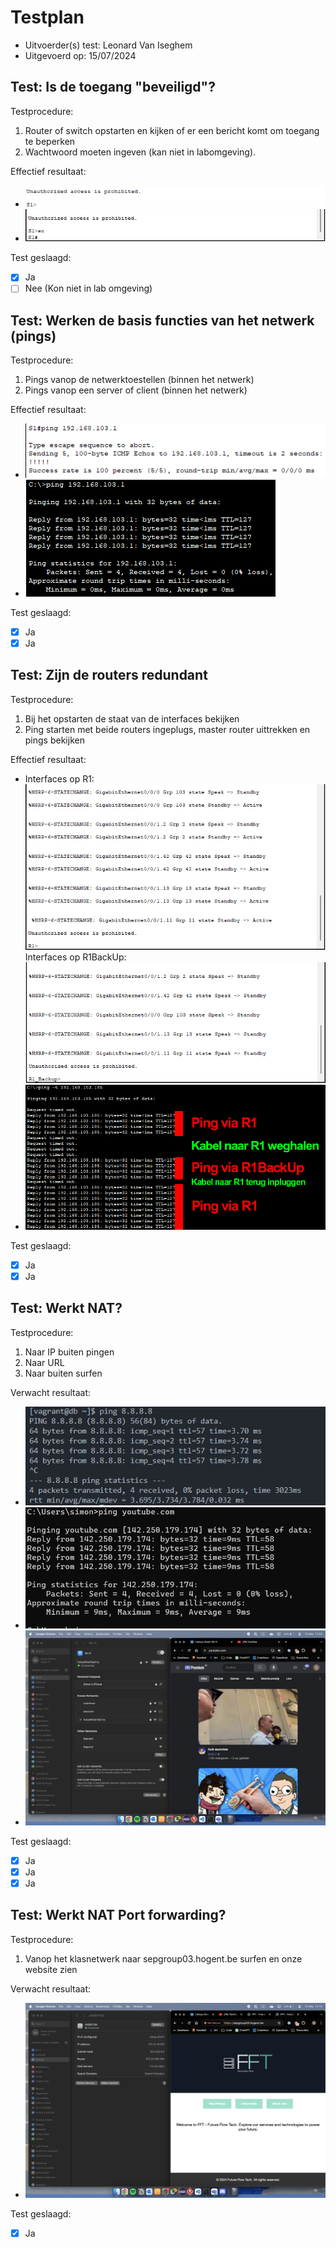 # Testplan

- Uitvoerder(s) test: Leonard Van Iseghem
- Uitgevoerd op: 15/07/2024

## Test: Is de toegang "beveiligd"?
Testprocedure:
1. Router of switch opstarten en kijken of er een bericht komt om toegang te beperken
2. Wachtwoord moeten ingeven (kan niet in labomgeving).

Effectief resultaat:

- ![Bericht om toegang te beperken](./img/beveiligdeToegang.png)<br>
- ![Wachtwoord beveiligde toegang](./img/geenbeveiligdeToegang.png)

Test geslaagd:

- [x] Ja
- [ ] Nee (Kon niet in lab omgeving)

## Test: Werken de basis functies van het netwerk (pings)
Testprocedure:
1. Pings vanop de netwerktoestellen (binnen het netwerk)
2. Pings vanop een server of client (binnen het netwerk)

Effectief resultaat:

- ![Ping vanaf S1](./img/pingS1.png)
- ![Ping vanaf server](./img/pingServer.png)

Test geslaagd:

- [x] Ja
- [x] Ja

## Test: Zijn de routers redundant
Testprocedure:
1. Bij het opstarten de staat van de interfaces bekijken
2. Ping starten met beide routers ingeplugs, master router uittrekken en pings bekijken

Effectief resultaat:

- Interfaces op R1: ![Interfaces R1](./img/router1Interfaces.png)<br>Interfaces op R1BackUp: ![Interfaces R1BackUp](./img/routerBackupInterfaces.png)
- ![Ping met en zonder master router](./img/testHSRP.png)

Test geslaagd:

- [x] Ja
- [x] Ja

## Test: Werkt NAT?
Testprocedure:
1. Naar IP buiten pingen
2. Naar URL 
3. Naar buiten surfen

Verwacht resultaat:

- ![Ping naar buiten via IP](./img/pingBuitenIP.png)
- ![Ping naar buiten via URL](./img/pingBuitenURL.png)
- ![Surfen naar buiten via URL](./img/surfenBuiten.png)

Test geslaagd:

- [x] Ja
- [x] Ja
- [x] Ja

## Test: Werkt NAT Port forwarding?
Testprocedure:
1. Vanop het klasnetwerk naar sepgroup03.hogent.be surfen en onze website zien

Verwacht resultaat:
- ![Surfen naar eigen website van buiten](./img/websiteKlasnetwerk.png)

Test geslaagd:

- [x] Ja